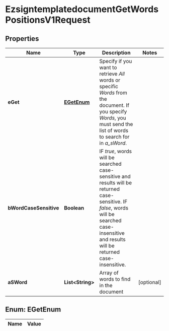 

# EzsigntemplatedocumentGetWordsPositionsV1Request

## Properties

Name | Type | Description | Notes
------------ | ------------- | ------------- | -------------
**eGet** | [**EGetEnum**](#EGetEnum) | Specify if you want to retrieve *All* words or specific *Words* from the document. If you specify *Words*, you must send the list of words to search for in *a_sWord*. | 
**bWordCaseSensitive** | **Boolean** | IF *true*, words will be searched case-sensitive and results will be returned case-sensitive. IF *false*, words will be searched case-insensitive and results will be returned case-insensitive. | 
**aSWord** | **List&lt;String&gt;** | Array of words to find in the document |  [optional]


## Enum: EGetEnum

Name | Value
---- | -----




